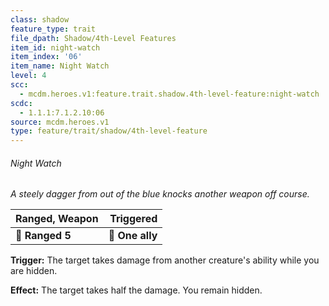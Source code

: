 ```yaml
---
class: shadow
feature_type: trait
file_dpath: Shadow/4th-Level Features
item_id: night-watch
item_index: '06'
item_name: Night Watch
level: 4
scc:
  - mcdm.heroes.v1:feature.trait.shadow.4th-level-feature:night-watch
scdc:
  - 1.1.1:7.1.2.10:06
source: mcdm.heroes.v1
type: feature/trait/shadow/4th-level-feature
---
```


###### Night Watch

*A steely dagger from out of the blue knocks another weapon off course.*

| **Ranged, Weapon** |   **Triggered** |
| ------------------ | --------------: |
| **📏 Ranged 5**    | **🎯 One ally** |

**Trigger:** The target takes damage from another creature's ability while you are hidden.

**Effect:** The target takes half the damage. You remain hidden.
